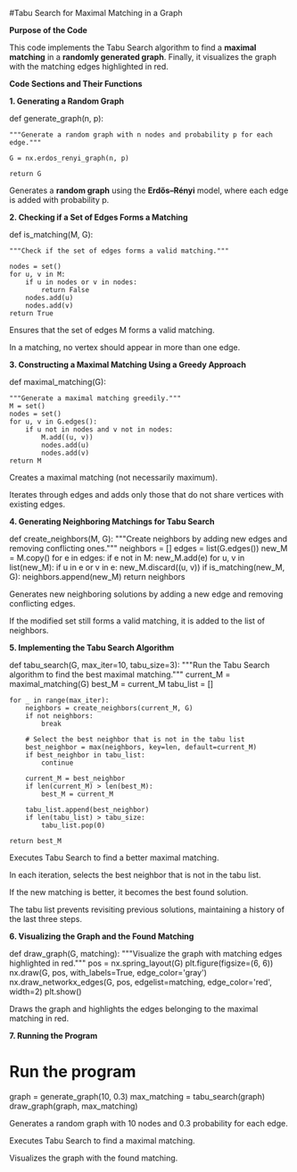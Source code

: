 #Tabu Search for Maximal Matching in a Graph

**Purpose of the Code**

This code implements the Tabu Search algorithm to find a **maximal matching** in a **randomly generated graph**. Finally, it visualizes the graph with the matching edges highlighted in red.

**Code Sections and Their Functions**

**1. Generating a Random Graph**


 def generate_graph(n, p):

    """Generate a random graph with n nodes and probability p for each edge."""

    G = nx.erdos_renyi_graph(n, p)

    return G

Generates a **random graph** using the **Erdős–Rényi** model, where each edge is added with probability p.

**2. Checking if a Set of Edges Forms a Matching**


def is_matching(M, G):

    """Check if the set of edges forms a valid matching."""
    
    nodes = set()
    for u, v in M:
        if u in nodes or v in nodes:
            return False
        nodes.add(u)
        nodes.add(v)
    return True

Ensures that the set of edges M forms a valid matching.

In a matching, no vertex should appear in more than one edge.

**3. Constructing a Maximal Matching Using a Greedy Approach**

def maximal_matching(G):

    """Generate a maximal matching greedily."""
    M = set()
    nodes = set()
    for u, v in G.edges():
        if u not in nodes and v not in nodes:
            M.add((u, v))
            nodes.add(u)
            nodes.add(v)
    return M

Creates a maximal matching (not necessarily maximum).

Iterates through edges and adds only those that do not share vertices with existing edges.

**4. Generating Neighboring Matchings for Tabu Search**


def create_neighbors(M, G):
    """Create neighbors by adding new edges and removing conflicting ones."""
    neighbors = []
    edges = list(G.edges())
    new_M = M.copy()
    for e in edges:
        if e not in M:
            new_M.add(e)
            for u, v in list(new_M):
                if u in e or v in e:
                    new_M.discard((u, v))
            if is_matching(new_M, G):
                neighbors.append(new_M)
    return neighbors
    
Generates new neighboring solutions by adding a new edge and removing conflicting edges.

If the modified set still forms a valid matching, it is added to the list of neighbors.

**5. Implementing the Tabu Search Algorithm**


def tabu_search(G, max_iter=10, tabu_size=3):
    """Run the Tabu Search algorithm to find the best maximal matching."""
    current_M = maximal_matching(G)
    best_M = current_M
    tabu_list = []

    for _ in range(max_iter):
        neighbors = create_neighbors(current_M, G)
        if not neighbors:
            break

        # Select the best neighbor that is not in the tabu list
        best_neighbor = max(neighbors, key=len, default=current_M)
        if best_neighbor in tabu_list:
            continue

        current_M = best_neighbor
        if len(current_M) > len(best_M):
            best_M = current_M

        tabu_list.append(best_neighbor)
        if len(tabu_list) > tabu_size:
            tabu_list.pop(0)

    return best_M
    
Executes Tabu Search to find a better maximal matching.

In each iteration, selects the best neighbor that is not in the tabu list.

If the new matching is better, it becomes the best found solution.

The tabu list prevents revisiting previous solutions, maintaining a history of the last three steps.

**6. Visualizing the Graph and the Found Matching**


def draw_graph(G, matching):
    """Visualize the graph with matching edges highlighted in red."""
    pos = nx.spring_layout(G)
    plt.figure(figsize=(6, 6))
    nx.draw(G, pos, with_labels=True, edge_color='gray')
    nx.draw_networkx_edges(G, pos, edgelist=matching, edge_color='red', width=2)
    plt.show()
    
Draws the graph and highlights the edges belonging to the maximal matching in red.

**7. Running the Program**


# Run the program
graph = generate_graph(10, 0.3)
max_matching = tabu_search(graph)
draw_graph(graph, max_matching)

Generates a random graph with 10 nodes and 0.3 probability for each edge.

Executes Tabu Search to find a maximal matching.

Visualizes the graph with the found matching.
